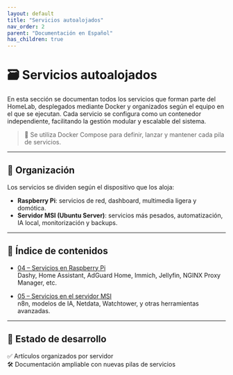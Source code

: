 ```yaml
---
layout: default
title: "Servicios autoalojados"
nav_order: 2
parent: "Documentación en Español"
has_children: true
---
```


# 🗃️ Servicios autoalojados

En esta sección se documentan todos los servicios que forman parte del HomeLab, desplegados mediante Docker y organizados según el equipo en el que se ejecutan. Cada servicio se configura como un contenedor independiente, facilitando la gestión modular y escalable del sistema.

> 🐳 Se utiliza Docker Compose para definir, lanzar y mantener cada pila de servicios.

---

## 🧩 Organización

Los servicios se dividen según el dispositivo que los aloja:

- **Raspberry Pi**: servicios de red, dashboard, multimedia ligera y domótica.
- **Servidor MSI (Ubuntu Server)**: servicios más pesados, automatización, IA local, monitorización y backups.

---

## 📑 Índice de contenidos

- [04 – Servicios en Raspberry Pi](04-servicios-pi.md)  
  Dashy, Home Assistant, AdGuard Home, Immich, Jellyfin, NGINX Proxy Manager, etc.

- [05 – Servicios en el servidor MSI](05-servicios-msi.md)  
  n8n, modelos de IA, Netdata, Watchtower, y otras herramientas avanzadas.

---

## 🔧 Estado de desarrollo

✅ Artículos organizados por servidor  
🛠️ Documentación ampliable con nuevas pilas de servicios
